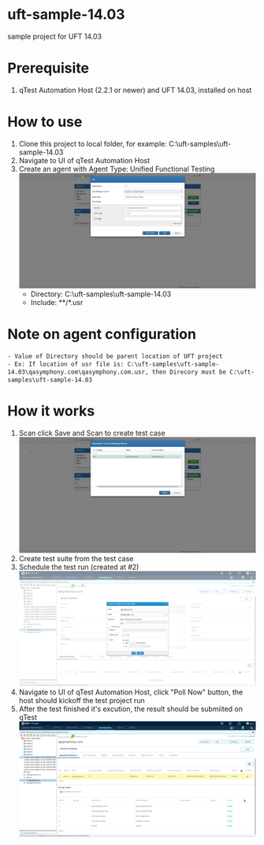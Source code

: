 # uft-sample-14.03
sample project for UFT 14.03
# Prerequisite
1. qTest Automation Host (2.2.1 or newer) and UFT 14.03, installed on host
# How to use
1. Clone this project to local folder, for example: C:\uft-samples\uft-sample-14.03
2. Navigate to UI of qTest Automation Host
3. Create an agent with Agent Type: Unified Functional Testing ![uft-agent.png](/images/uft-agent.png)
    - Directory: C:\uft-samples\uft-sample-14.03
    - Include: **/*.usr
# Note on agent configuration
    - Value of Directory should be parent location of UFT project
    - Ex: If location of usr file is: C:\uft-samples\uft-sample-14.03\qasymphony.com\qasymphony.com.usr, then Direcory must be C:\uft-samples\uft-sample-14.03
        
# How it works
1. Scan click Save and Scan to create test case ![scan_create_test_case.png](/images/scan_create_test_case.png)
2. Create test suite from the test case
3. Schedule the test run (created at #2) ![schedule_test-run.png](/images/schedule_test-run.png)
4. Navigate to UI of qTest Automation Host, click "Poll Now" button, the host should kickoff the test project run
5. After the test finished it's excution, the result should be submiited on qTest ![result-on-qTest.png](/images/result-on-qTest.png)

